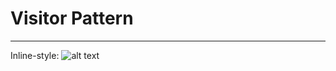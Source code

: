# Visitor Pattern
___

Inline-style: 
![alt text](https://github.com/BaptisteMeynier/Visitor-Pattern/tree/master/src/common/images/visitor_pattern.png "Visitor scheme")


